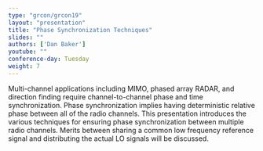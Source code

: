 ```yaml
---
type: "grcon/grcon19"
layout: "presentation"
title: "Phase Synchronization Techniques"
slides: ""
authors: ['Dan Baker']
youtube: ""
conference-day: Tuesday
weight: 7 
---
```

Multi-channel applications including MIMO, phased array RADAR, and direction finding require channel-to-channel phase and time synchronization. Phase synchronization implies having deterministic relative phase between all of the radio channels. This presentation introduces the various techniques for ensuring phase synchronization between multiple radio channels. Merits between sharing a common low frequency reference signal and distributing the actual LO signals will be discussed.

